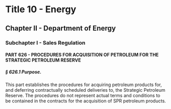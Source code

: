 
# Title 10 - Energy
## Chapter II - Department of Energy
### Subchapter I - Sales Regulation
#### PART 626 - PROCEDURES FOR ACQUISITION OF PETROLEUM FOR THE STRATEGIC PETROLEUM RESERVE
##### § 626.1 Purpose.

This part establishes the procedures for acquiring petroleum products for, and deferring contractually scheduled deliveries to, the Strategic Petroleum Reserve. The procedures do not represent actual terms and conditions to be contained in the contracts for the acquisition of SPR petroleum products.
